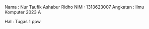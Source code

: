 Nama : Nur Taufik Ashabur Ridho
NIM : 1313623007
Angkatan : Ilmu Komputer 2023 A

Hal : Tugas 1 ppw

